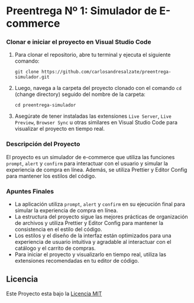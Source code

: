 # Preentrega Nº 1: Simulador de E-commerce

### Clonar e iniciar el proyecto en Visual Studio Code

1. Para clonar el repositorio, abre tu terminal y ejecuta el siguiente comando:
   ```
   git clone https://github.com/carlosandresalzate/preentrega-simulador.git
   ```

2. Luego, navega a la carpeta del proyecto clonado con el comando `cd` (change directory) seguido del nombre de la carpeta:
   ```
   cd preentrega-simulador
   ```

3. Asegúrate de tener instaladas las extensiones `Live Server`, `Live Preview`, `Browser Sync` u otras similares en Visual Studio Code para visualizar el proyecto en tiempo real.

### Descripción del Proyecto

El proyecto es un simulador de e-commerce que utiliza las funciones `prompt`, `alert` y `confirm` para interactuar con el usuario y simular la experiencia de compra en línea. Además, se utiliza Prettier y Editor Config para mantener los estilos del código.

### Apuntes Finales

- La aplicación utiliza `prompt`, `alert` y `confirm` en su ejecución final para simular la experiencia de compra en línea.
- La estructura del proyecto sigue las mejores prácticas de organización de archivos y utiliza Prettier y Editor Config para mantener la consistencia en el estilo del código.
- Los estilos y el diseño de la interfaz están optimizados para una experiencia de usuario intuitiva y agradable al interactuar con el catálogo y el carrito de compras.
- Para iniciar el proyecto y visualizarlo en tiempo real, utiliza las extensiones recomendadas en tu editor de código.

## Licencia

Este Proyecto esta bajo la [Licencia MIT](LICENSE)
